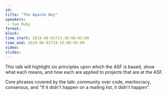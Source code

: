 ```yaml
---
id: 
title: "The Apache Way"
speakers:
 - Sam Ruby
format: 
block:
time_start: 2019-06-01T13:30:00-05:00
time_end: 2019-06-01T14:15:00-05:00
video:
slides:
---
```


This talk will highlight six principles upon which the ASF is based, show what each means, and how each are applied to projects that are at the ASF.

Core phrases covered by the talk: community over code, meritocracy, consensus, and "If it didn't happen on a mailing list, it didn't happen".